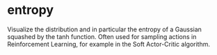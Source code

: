 # entropy

Visualize the distribution and in particular the entropy of a Gaussian squashed by the tanh function.
Often used for sampling actions in Reinforcement Learning, for example in the Soft Actor-Critic algorithm.
